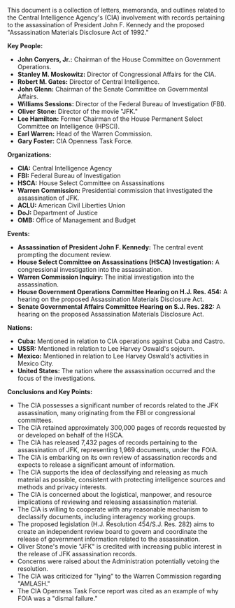 This document is a collection of letters, memoranda, and outlines related to the Central Intelligence Agency's (CIA) involvement with records pertaining to the assassination of President John F. Kennedy and the proposed "Assassination Materials Disclosure Act of 1992."

**Key People:**

*   **John Conyers, Jr.:** Chairman of the House Committee on Government Operations.
*   **Stanley M. Moskowitz:** Director of Congressional Affairs for the CIA.
*   **Robert M. Gates:** Director of Central Intelligence.
*   **John Glenn:** Chairman of the Senate Committee on Governmental Affairs.
*   **Williams Sessions:** Director of the Federal Bureau of Investigation (FBI).
*   **Oliver Stone:** Director of the movie "JFK."
*   **Lee Hamilton:** Former Chairman of the House Permanent Select Committee on Intelligence (HPSCI).
*   **Earl Warren:** Head of the Warren Commission.
*   **Gary Foster:** CIA Openness Task Force.

**Organizations:**

*   **CIA:** Central Intelligence Agency
*   **FBI:** Federal Bureau of Investigation
*   **HSCA:** House Select Committee on Assassinations
*   **Warren Commission:** Presidential commission that investigated the assassination of JFK.
*   **ACLU:** American Civil Liberties Union
*   **DoJ:** Department of Justice
*   **OMB:** Office of Management and Budget

**Events:**

*   **Assassination of President John F. Kennedy:** The central event prompting the document review.
*   **House Select Committee on Assassinations (HSCA) Investigation:** A congressional investigation into the assassination.
*   **Warren Commission Inquiry:** The initial investigation into the assassination.
*   **House Government Operations Committee Hearing on H.J. Res. 454:** A hearing on the proposed Assassination Materials Disclosure Act.
*   **Senate Governmental Affairs Committee Hearing on S.J. Res. 282:** A hearing on the proposed Assassination Materials Disclosure Act.

**Nations:**

*   **Cuba:** Mentioned in relation to CIA operations against Cuba and Castro.
*   **USSR:** Mentioned in relation to Lee Harvey Oswald's sojourn.
*   **Mexico:** Mentioned in relation to Lee Harvey Oswald's activities in Mexico City.
*   **United States:** The nation where the assassination occurred and the focus of the investigations.

**Conclusions and Key Points:**

*   The CIA possesses a significant number of records related to the JFK assassination, many originating from the FBI or congressional committees.
*   The CIA retained approximately 300,000 pages of records requested by or developed on behalf of the HSCA.
*   The CIA has released 7,432 pages of records pertaining to the assassination of JFK, representing 1,969 documents, under the FOIA.
*   The CIA is embarking on its own review of assassination records and expects to release a significant amount of information.
*   The CIA supports the idea of declassifying and releasing as much material as possible, consistent with protecting intelligence sources and methods and privacy interests.
*   The CIA is concerned about the logistical, manpower, and resource implications of reviewing and releasing assassination material.
*   The CIA is willing to cooperate with any reasonable mechanism to declassify documents, including interagency working groups.
*   The proposed legislation (H.J. Resolution 454/S.J. Res. 282) aims to create an independent review board to govern and coordinate the release of government information related to the assassination.
*   Oliver Stone's movie "JFK" is credited with increasing public interest in the release of JFK assassination records.
*   Concerns were raised about the Administration potentially vetoing the resolution.
*   The CIA was criticized for "lying" to the Warren Commission regarding "AMLASH."
*   The CIA Openness Task Force report was cited as an example of why FOIA was a "dismal failure."
